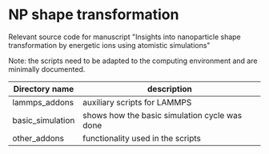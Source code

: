 # NP shape transformation

Relevant source code for manuscript "Insights into nanoparticle shape transformation by energetic ions using atomistic simulations"

Note: the scripts need to be adapted to the computing environment and are minimally documented.


|Directory name|description|
|----|-------|
|lammps_addons | auxiliary scripts for LAMMPS |
|basic_simulation | shows how the basic simulation cycle was done |
|other_addons | functionality used in the scripts |

